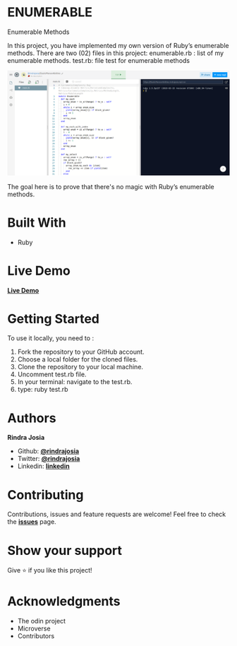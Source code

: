# ENUMERABLE
Enumerable Methods

In this project, you have implemented my own version of Ruby’s enumerable methods.
There are two (02) files in this project:
enumerable.rb : list of my enumerable methods.
test.rb: file test for enumerable methods

![Algorithm schema](./screenshot.png)

The goal here is to prove that there's no magic with Ruby’s enumerable methods.

# Built With
* Ruby

# Live Demo
**[Live Demo](https://repl.it/@rindrajosia/ElasticMaroonAbilities)**


# Getting Started
To use it locally, you need to :
1. Fork the repository to your GitHub account.
2. Choose a local folder for the cloned files.
3. Clone the repository to your local machine.
3. Uncomment test.rb file.
4. In your terminal: navigate to the test.rb.
5. type: ruby test.rb

# Authors

**Rindra Josia**

* Github: **[@rindrajosia](https://github.com/rindrajosia)**
* Twitter: **[@rindrajosia](https://twitter.com/josia_rindra)**
* Linkedin: **[linkedin](https://www.linkedin.com/in/rindra-josia-99b2111a2/)**

#  Contributing

Contributions, issues and feature requests are welcome!
Feel free to check the **[issues](https://github.com/rindrajosia/enumerable/issues)** page.


#  Show your support

  Give ⭐️ if you like this project!

# Acknowledgments

* The odin project
* Microverse
* Contributors
